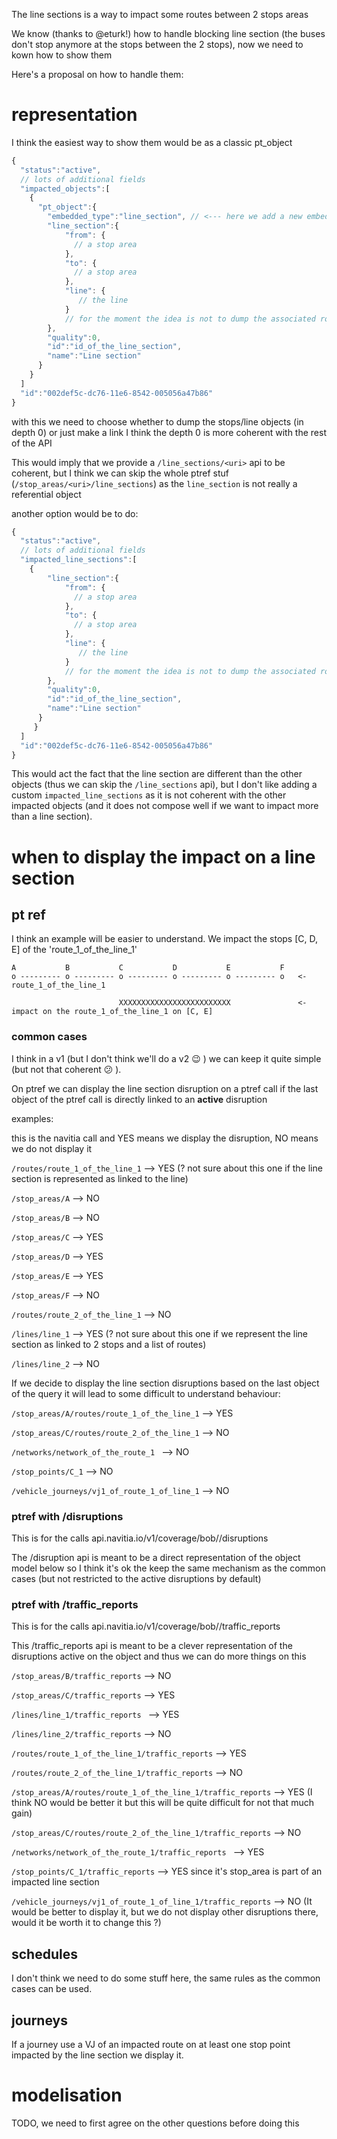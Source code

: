 The line sections is a way to impact some routes between 2 stops areas

We know (thanks to @eturk!) how to handle blocking line section (the buses don't stop anymore at the stops between the 2 stops), now we need to kown how to show them

Here's a proposal on how to handle them:

# representation

I think the easiest way to show them would be as a classic pt_object
```javascript
{
  "status":"active",
  // lots of additional fields
  "impacted_objects":[
    {
      "pt_object":{
        "embedded_type":"line_section", // <--- here we add a new embedded_type
        "line_section":{
            "from": {
              // a stop area
            },
            "to": {
              // a stop area
            },
            "line": {
               // the line
            }
            // for the moment the idea is not to dump the associated routes
        },
        "quality":0,
        "id":"id_of_the_line_section",
        "name":"Line section"
      }
    }
  ]
  "id":"002def5c-dc76-11e6-8542-005056a47b86"
}
```

with this we need to choose whether to dump the stops/line objects (in depth 0) or just make a link
I think the depth 0 is more coherent with the rest of the API

This would imply that we provide a `/line_sections/<uri>` api to be coherent, but I think we can skip the whole ptref stuf (`/stop_areas/<uri>/line_sections`) as the `line_section` is not really a referential object

another option would be to do:

```javascript
{
  "status":"active",
  // lots of additional fields
  "impacted_line_sections":[
    {
        "line_section":{
            "from": {
              // a stop area
            },
            "to": {
              // a stop area
            },
            "line": {
               // the line
            }
            // for the moment the idea is not to dump the associated routes
        },
        "quality":0,
        "id":"id_of_the_line_section",
        "name":"Line section"
      }
     }
  ]
  "id":"002def5c-dc76-11e6-8542-005056a47b86"
}
```
This would act the fact that the line section are different than the other objects (thus we can skip the `/line_sections` api), but I don't like adding a custom `impacted_line_sections` as it is not coherent with the other impacted objects (and it does not compose well if we want to impact more than a line section).

# when to display the impact on a line section

## pt ref

I think an example will be easier to understand. We impact the stops [C, D, E] of the 'route_1_of_the_line_1'

```
A           B           C           D           E           F
o --------- o --------- o --------- o --------- o --------- o   <- route_1_of_the_line_1

                        XXXXXXXXXXXXXXXXXXXXXXXXX               <- impact on the route_1_of_the_line_1 on [C, E]
```

### common cases

I think in a v1 (but I don't think we'll do a v2 :wink: ) we can keep it quite simple (but not that coherent :confused: ).

On ptref we can display the line section disruption on a ptref call if the last object of the ptref call is directly linked to an **active** disruption

examples:

this is the navitia call and YES means we display the disruption, NO means we do not display it

`/routes/route_1_of_the_line_1` --> YES (? not sure about this one if the line section is represented as linked to the line)

`/stop_areas/A`  --> NO

`/stop_areas/B`  --> NO

`/stop_areas/C`  --> YES

`/stop_areas/D`  --> YES

`/stop_areas/E`  --> YES

`/stop_areas/F`  --> NO

`/routes/route_2_of_the_line_1`  --> NO

`/lines/line_1`  -->  YES (? not sure about this one if we represent the line section as linked to 2 stops and a list of routes)

`/lines/line_2`  -->  NO

If we decide to display the line section disruptions based on the last object of the query it will lead to some difficult to understand behaviour:

`/stop_areas/A/routes/route_1_of_the_line_1`  --> YES

`/stop_areas/C/routes/route_2_of_the_line_1`  --> NO

`/networks/network_of_the_route_1 `  --> NO

`/stop_points/C_1`  --> NO

`/vehicle_journeys/vj1_of_route_1_of_line_1`  --> NO


### ptref with /disruptions

This is for the calls api.navitia.io/v1/coverage/bob/<some pt ref filters>/disruptions

The /disruption api is meant to be a direct representation of the object model below so I think it's ok the keep the same mechanism as the common cases (but not restricted to the active disruptions by default)

### ptref with /traffic_reports

This is for the calls api.navitia.io/v1/coverage/bob/<some pt ref filters>/traffic_reports

This /traffic_reports api is meant to be a clever representation of the disruptions active on the object and thus we can do more things on this

`/stop_areas/B/traffic_reports`  --> NO

`/stop_areas/C/traffic_reports`  --> YES

`/lines/line_1/traffic_reports ` -->  YES

`/lines/line_2/traffic_reports`  -->  NO

`/routes/route_1_of_the_line_1/traffic_reports`  --> YES

`/routes/route_2_of_the_line_1/traffic_reports`  --> NO

`/stop_areas/A/routes/route_1_of_the_line_1/traffic_reports`  --> YES (I think NO would be better it but this will be quite difficult for not that much gain)

`/stop_areas/C/routes/route_2_of_the_line_1/traffic_reports`  --> NO

`/networks/network_of_the_route_1/traffic_reports `  --> YES

`/stop_points/C_1/traffic_reports`  --> YES since it's stop_area is part of an impacted line section

`/vehicle_journeys/vj1_of_route_1_of_line_1/traffic_reports`  --> NO (It would be better to display it, but we do not display other disruptions there, would it be worth it to change this ?)


## schedules

I don't think we need to do some stuff here, the same rules as the common cases can be used.

## journeys

If a journey use a VJ of an impacted route on at least one stop point impacted by the line section we display it.


# modelisation

TODO, we need to first agree on the other questions before doing this
